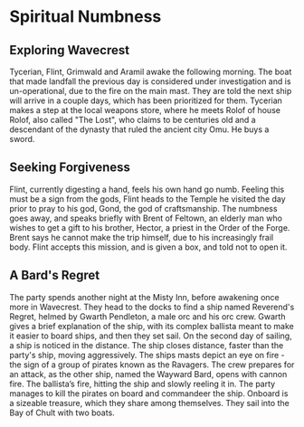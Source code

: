 # Spiritual Numbness

## Exploring Wavecrest

Tycerian, Flint, Grimwald and Aramil awake the following morning. The boat that made landfall the previous day is considered under investigation and is un-operational, due to the fire on the main mast. They are told the next ship will arrive in a couple days, which has been prioritized for them. Tycerian makes a step at the local weapons store, where he meets Rolof of house Rolof, also called "The Lost", who claims to be centuries old and a descendant of the dynasty that ruled the ancient city Omu. He buys a sword. 

## Seeking Forgiveness

Flint, currently digesting a hand, feels his own hand go numb. Feeling this must be a sign from the gods, Flint heads to the Temple he visited the day prior to pray to his god, Gond, the god of craftsmanship. The numbness goes away, and speaks briefly with Brent of Feltown, an elderly man who wishes to get a gift to his brother, Hector, a priest in the Order of the Forge. Brent says he cannot make the trip himself, due to his increasingly frail body. Flint accepts this mission, and is given a box, and told not to open it. 

## A Bard's Regret

The party spends another night at the Misty Inn, before awakening once more in Wavecrest. They head to the docks to find a ship named Reverend's Regret, helmed by Gwarth Pendleton, a male orc and his orc crew. Gwarth gives a brief explanation of the ship, with its complex ballista meant to make it easier to board ships, and then they set sail. On the second day of sailing, a ship is noticed in the distance. The ship closes distance, faster than the party's ship, moving aggressively. The ships masts depict an eye on fire - the sign of a group of pirates known as the Ravagers. The crew prepares for an attack, as the other ship, named the Wayward Bard, opens with cannon fire. The ballista’s fire, hitting the ship and slowly reeling it in. The party manages to kill the pirates on board and commandeer the ship. Onboard is a sizeable treasure, which they share among themselves. They sail into the Bay of Chult with two boats.

